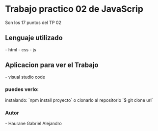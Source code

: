 <h1>Trabajo practico 02 de JavaScrip</h1>
Son los 17 puntos del TP 02
<h2>Lenguaje utilizado</h2>
 - html
 - css
 - js
<h2>Aplicacion para ver el Trabajo</h2>
- visual studio code
<h3>puedes verlo:</h3>
instalando:
`npm install proyecto`
o clonarlo al repositorio
`$ git clone url`
<h3>Autor</h3>
 - Haurane Gabriel Alejandro
